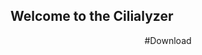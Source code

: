 ## Welcome to the Cilialyzer

<!-- ## Welcome to GitHub Pages -->


<div align="center"> #Download </div>

